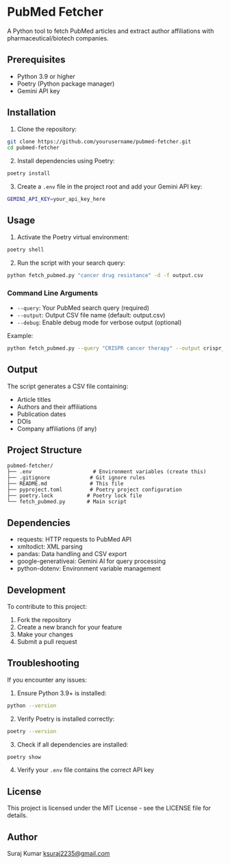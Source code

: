 
# PubMed Fetcher

A Python tool to fetch PubMed articles and extract author affiliations with pharmaceutical/biotech companies.

## Prerequisites

- Python 3.9 or higher
- Poetry (Python package manager)
- Gemini API key

## Installation

1. Clone the repository:
```bash
git clone https://github.com/yourusername/pubmed-fetcher.git
cd pubmed-fetcher
```

2. Install dependencies using Poetry:
```bash
poetry install
```

3. Create a `.env` file in the project root and add your Gemini API key:
```bash
GEMINI_API_KEY=your_api_key_here
```

## Usage

1. Activate the Poetry virtual environment:
```bash
poetry shell
```

2. Run the script with your search query:
```bash
python fetch_pubmed.py "cancer drug resistance" -d -f output.csv
```

### Command Line Arguments

- `--query`: Your PubMed search query (required)
- `--output`: Output CSV file name (default: output.csv)
- `--debug`: Enable debug mode for verbose output (optional)

Example:
```bash
python fetch_pubmed.py --query "CRISPR cancer therapy" --output crispr_results.csv --debug
```

## Output

The script generates a CSV file containing:
- Article titles
- Authors and their affiliations
- Publication dates
- DOIs
- Company affiliations (if any)

## Project Structure

```
pubmed-fetcher/
├── .env                    # Environment variables (create this)
├── .gitignore             # Git ignore rules
├── README.md              # This file
├── pyproject.toml         # Poetry project configuration
├── poetry.lock           # Poetry lock file
└── fetch_pubmed.py       # Main script
```

## Dependencies

- requests: HTTP requests to PubMed API
- xmltodict: XML parsing
- pandas: Data handling and CSV export
- google-generativeai: Gemini AI for query processing
- python-dotenv: Environment variable management

## Development

To contribute to this project:

1. Fork the repository
2. Create a new branch for your feature
3. Make your changes
4. Submit a pull request

## Troubleshooting

If you encounter any issues:

1. Ensure Python 3.9+ is installed:
```bash
python --version
```

2. Verify Poetry is installed correctly:
```bash
poetry --version
```

3. Check if all dependencies are installed:
```bash
poetry show
```

4. Verify your `.env` file contains the correct API key

## License

This project is licensed under the MIT License - see the LICENSE file for details.

## Author

Suraj Kumar <ksuraj2235@gmail.com>
